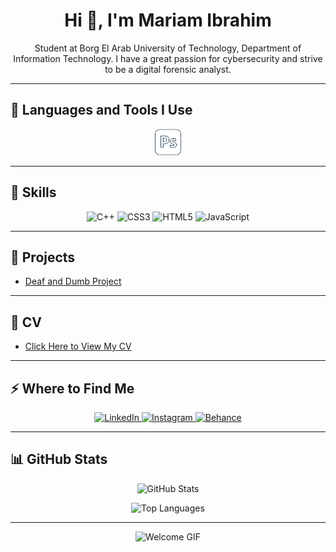 <h1 align="center">Hi 🫡, I'm Mariam Ibrahim</h1> 
<p align="center">
Student at Borg El Arab University of Technology, Department of Information Technology. I have a great passion for cybersecurity and strive to be a digital forensic analyst.  
</p>

---

## 🚀 Languages and Tools I Use
<p align="center">
  <img src="https://raw.githubusercontent.com/devicons/devicon/master/icons/photoshop/photoshop-line.svg" alt="photoshop" width="42" height="42" />
</p>

---

## 🧠 Skills
<p align="center">
  <img src="https://img.shields.io/badge/-C++-red" alt="C++" />
  <img src="https://img.shields.io/badge/-CSS3-blue" alt="CSS3" />
  <img src="https://img.shields.io/badge/-HTML5-orange" alt="HTML5" />
  <img src="https://img.shields.io/badge/-JavaScript-yellow" alt="JavaScript" />
</p>

---

## 🚀 Projects
- [Deaf and Dumb Project](https://www.linkedin.com/posts/mariam-ibrahim-b95743307_aetaecaezaewaehabraepaewaesaeyabraeuaepaetaehaev-activity-7211097604812599296-RlSz?utm_source=share&utm_medium=member_android)

---

## 📄 CV
- [Click Here to View My CV](https://drive.google.com/file/d/11SkAwco3QvSeUy1pL-jBQxHjmFFe7MjU/view?usp=drivesdk)

---

## ⚡️ Where to Find Me
<p align="center">
  <a href="https://www.linkedin.com/in/mariam-ibrahim-b95743307" target="_blank">
    <img src="https://img.shields.io/badge/LinkedIn-0a77b6?style=for-the-badge&logo=linkedin&logoColor=white" alt="LinkedIn" />
  </a>
  <a href="https://www.instagram.com/mariam.ebrahim55" target="_blank">
    <img src="https://img.shields.io/badge/Instagram-F35369?style=for-the-badge&logo=instagram&logoColor=white" alt="Instagram" />
  </a>
  <a href="https://www.behance.net/mariem24" target="_blank">
    <img src="https://img.shields.io/badge/Behance-0057ff?style=for-the-badge&logo=behance&logoColor=white" alt="Behance" />
  </a>
</p>

---

## 📊 GitHub Stats
<p align="center">
  <img src="https://github-readme-stats.vercel.app/api?username=mariomaibrahim&show_icons=true&theme=radical" alt="GitHub Stats" />
</p>
<p align="center">
  <img src="https://github-readme-stats.vercel.app/api/top-langs/?username=mariomaibrahim&layout=compact&theme=radical" alt="Top Languages" />
</p>

---

<p align="center">
  <img src="https://github.com/user-attachments/assets/a650f514-aacf-4c67-b861-62628e5757c6" alt="Welcome GIF" />
</p>
